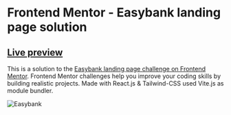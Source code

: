 # Frontend Mentor - Easybank landing page solution

## [Live preview](https://easybank-landing-page93.netlify.app/)

This is a solution to the [Easybank landing page challenge on Frontend Mentor](https://www.frontendmentor.io/challenges/easybank-landing-page-WaUhkoDN/hub). Frontend Mentor challenges help you improve your coding skills by building realistic projects. Made with React.js & Tailwind-CSS used Vite.js as module bundler.

![Easybank](https://user-images.githubusercontent.com/110178135/208325342-5ab5f9d0-b79b-43ff-8881-2f0ef146a04a.png)
